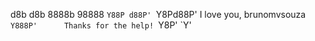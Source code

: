  d8b   d8b
8888b 98888
`Y88P d88P'
 `Y8Pd88P'     I love you, brunomvsouza
  `Y888P'      Thanks for the help!
   `Y8P'
    `Y'
